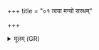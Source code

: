 +++
title = "०१ त्वया मन्यो सरथम्"

+++
<details><summary>मूलम् (GR)</summary>

त्वया मन्यो सरथम् आरुजन्तो  
हर्षमाणासो हृषिता मरुत्वन् ।  
तीक्ष्णेषव आयुधा संशिशाना  
उप प्र यन्तु नरो अग्निरूपाः ॥
</details>